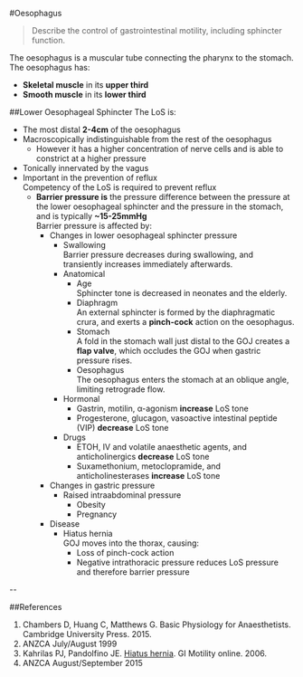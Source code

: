 #Oesophagus
> Describe the control of gastrointestinal motility, including sphincter function.

The oesophagus is a muscular tube connecting the pharynx to the stomach. The oesophagus has:
* **Skeletal muscle** in its **upper third**
* **Smooth muscle** in its **lower third**

##Lower Oesophageal Sphincter
The LoS is:
* The most distal **2-4cm** of the oesophagus
* Macroscopically indistinguishable from the rest of the oesophagus
    * However it has a higher concentration of nerve cells and is able to constrict at a higher pressure
* Tonically innervated by the vagus
* Important in the prevention of reflux  
Competency of the LoS is required to prevent reflux
    * **Barrier pressure is** the pressure difference between the pressure at the lower oesophageal sphincter and the pressure in the stomach, and is typically **~15-25mmHg**  
    Barrier pressure is affected by:
        * Changes in lower oesophageal sphincter pressure
            * Swallowing  
            Barrier pressure decreases during swallowing, and transiently increases immediately afterwards.
            * Anatomical
                * Age  
                Sphincter tone is decreased in neonates and the elderly.
                * Diaphragm  
                An external sphincter is formed by the diaphragmatic crura, and exerts a **pinch-cock** action on the oesophagus.
                * Stomach  
                A fold in the stomach wall just distal to the GOJ creates a **flap valve**, which occludes the GOJ when gastric pressure rises.
                * Oesophagus  
                The oesophagus enters the stomach at an oblique angle, limiting retrograde flow.
            * Hormonal
                * Gastrin, motilin, α-agonism **increase** LoS tone
                * Progesterone, glucagon, vasoactive intestinal peptide (VIP) **decrease** LoS tone
            * Drugs  
                * ETOH, IV and volatile anaesthetic agents, and anticholinergics **decrease** LoS tone
                * Suxamethonium, metoclopramide, and anticholinesterases **increase** LoS tone
        * Changes in gastric pressure
            * Raised intraabdominal pressure
                * Obesity
                * Pregnancy  
        * Disease
            * Hiatus hernia  
            GOJ moves into the thorax, causing:
                * Loss of pinch-cock action
                * Negative intrathoracic pressure reduces LoS pressure and therefore barrier pressure

--                
                
##References
1. Chambers D, Huang C, Matthews G. Basic Physiology for Anaesthetists. Cambridge University Press. 2015.
2. ANZCA July/August 1999
3. Kahrilas PJ, Pandolfino JE. [Hiatus hernia](https://www.nature.com/gimo/contents/pt1/full/gimo48.html?foxtrotcallback=true#f15). GI Motility online. 2006.
4. ANZCA August/September 2015
